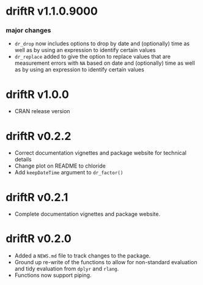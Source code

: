 # driftR v1.1.0.9000

### major changes
* `dr_drop` now includes options to drop by date and (optionally) time as well as by using an expression to identify certain values
* `dr_replace` added to give the option to replace values that are measurement errors with `NA` based on date and (optionally) time as well as by using an expression to identify certain values

# driftR v1.0.0

* CRAN release version

# driftR v0.2.2

* Correct documentation vignettes and package website for technical details
* Change plot on README to chloride
* Add `keepDateTime` argument to `dr_factor()`

# driftR v0.2.1

* Complete documentation vignettes and package website.

# driftR v0.2.0

* Added a `NEWS.md` file to track changes to the package.
* Ground up re-write of the functions to allow for non-standard evaluation and tidy evaluation from `dplyr` and `rlang`.
* Functions now support piping.

